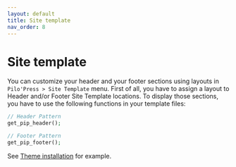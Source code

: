 ```yaml
---
layout: default
title: Site template
nav_order: 8
---
```


# Site template

You can customize your header and your footer sections using layouts in `Pilo'Press > Site Template` menu.
First of all, you have to assign a layout to Header and/or Footer Site Template locations.
To display those sections, you have to use the following functions in your template files:
```php
// Header Pattern
get_pip_header();

// Footer Pattern
get_pip_footer();
```

See [Theme installation](/PiloPress/theme-installation) for example.
